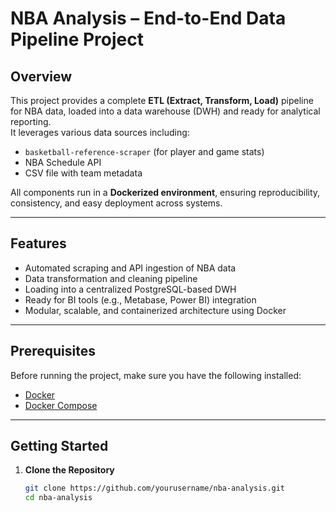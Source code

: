 # NBA Analysis – End-to-End Data Pipeline Project

## Overview

This project provides a complete **ETL (Extract, Transform, Load)** pipeline for NBA data, loaded into a data warehouse (DWH) and ready for analytical reporting.  
It leverages various data sources including:

- `basketball-reference-scraper` (for player and game stats)  
- NBA Schedule API  
- CSV file with team metadata  

All components run in a **Dockerized environment**, ensuring reproducibility, consistency, and easy deployment across systems.

---

## Features

- Automated scraping and API ingestion of NBA data  
- Data transformation and cleaning pipeline  
- Loading into a centralized PostgreSQL-based DWH  
- Ready for BI tools (e.g., Metabase, Power BI) integration  
- Modular, scalable, and containerized architecture using Docker  

---

## Prerequisites

Before running the project, make sure you have the following installed:

- [Docker](https://docs.docker.com/get-docker/)  
- [Docker Compose](https://docs.docker.com/compose/install/)  

---

## Getting Started

1. **Clone the Repository**

   ```bash
   git clone https://github.com/yourusername/nba-analysis.git
   cd nba-analysis
